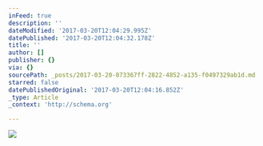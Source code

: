 ```yaml
---
inFeed: true
description: ''
dateModified: '2017-03-20T12:04:29.995Z'
datePublished: '2017-03-20T12:04:32.178Z'
title: ''
author: []
publisher: {}
via: {}
sourcePath: _posts/2017-03-20-873367ff-2822-4852-a135-f0497329ab1d.md
starred: false
datePublishedOriginal: '2017-03-20T12:04:16.852Z'
_type: Article
_context: 'http://schema.org'

---
```

<article style=""><img src="https://the-grid-user-content.s3-us-west-2.amazonaws.com/ceb1d64c-ef7c-4d45-abde-4caf4be5a608.png" /></article>